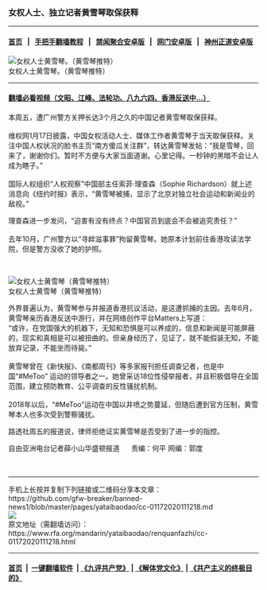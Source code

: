 ### 女权人士、独立记者黄雪琴取保获释
------------------------

#### [首页](https://github.com/gfw-breaker/banned-news1/blob/master/README.md) &nbsp;&nbsp;|&nbsp;&nbsp; [手把手翻墙教程](https://github.com/gfw-breaker/guides/wiki) &nbsp;&nbsp;|&nbsp;&nbsp; [禁闻聚合安卓版](https://github.com/gfw-breaker/bn-android) &nbsp;&nbsp;|&nbsp;&nbsp; [网门安卓版](https://github.com/oGate2/oGate) &nbsp;&nbsp;|&nbsp;&nbsp; [神州正道安卓版](https://github.com/SzzdOgate/update) 



<div id="headerimg">
 <img alt="女权人士黄雪琴。（黄雪琴推特）" src="https://www.rfa.org/mandarin/yataibaodao/renquanfazhi/gf1-10252019084141.html/EHtjka1UEAAT2sv.jpg/@@images/5377a460-1e5c-4bdc-a12e-fbdce93dd365.jpeg" title="女权人士黄雪琴。（黄雪琴推特）"/>
 <div id="headerimgcontents">
  <div id="headerimgcaption">
   <span>
    女权人士黄雪琴。（黄雪琴推特）
   </span>
   <!-- zoomattribute -->
  </div>
  <!-- headerimgcaption -->
 </div>
 <!-- headerimagecontents -->
</div>

<hr/>


#### [翻墙必看视频（文昭、江峰、法轮功、八九六四、香港反送中...）](http://167.172.214.107/home.html)

<div id="storytext">
 <div>
  <div class="slot_header">
  </div>
 </div>
 <p>
  本周五，遭广州警方关押长达3个月之久的中国记者黄雪琴取保获释。
  <br/>
  <br/>
  维权网1月17日披露，中国女权活动人士、媒体工作者黄雪琴于当天取保获释。关注中国人权状况的脸书主页“南方傻瓜关注群”，转达黄雪琴发帖：“我是雪琴，回来了，谢谢你们。暂时不方便与大家当面道谢。心里记得。一秒钟的黑暗不会让人成为瞎子。”
  <br/>
  <br/>
  国际人权组织“人权观察”中国部主任索菲·理查森（Sophie Richardson）就上述消息向《纽约时报》表示，“黄雪琴被捕，显示了北京对独立社会运动和新闻业的敌视。”
 </p>
 <p>
 </p>
 <p>
 </p>
 <p>
  理查森进一步发问，“迫害有没有终点？中国官员到底会不会被追究责任？”
  <br/>
  <br/>
  去年10月，广州警方以“寻衅滋事罪”拘留黄雪琴。她原本计划前往香港攻读法学院，但是警方没收了她的护照。
 </p>
 <p>
  <br/>
  <div class="image-inline captioned" style="width:1050px;">
   <div style="width:1050px;">
    <img alt="女权人士黄雪琴（黄雪琴推特）" src="https://www.rfa.org/mandarin/yataibaodao/renquanfazhi/cc-01172020111218.html/24china-activist1-master1050.jpg" title="女权人士黄雪琴（黄雪琴推特）"/>
   </div>
   <div class="image-caption">
    <span style="width:1050px;">
     女权人士黄雪琴（黄雪琴推特）
    </span>
    <span class="copyright">
    </span>
   </div>
  </div>
 </p>
 <p>
  外界普遍认为，黄雪琴参与并报道香港抗议活动，是这遭抓捕的主因。去年6月，黄雪琴亲历香港反送中游行，并在网络创作平台Matters上写道：
  <br/>
  “或许，在党国强大的机器下，无知和恐惧是可以养成的，信息和新闻是可能屏蔽的，现实和真相是可以被扭曲的。但亲身经历了，见证了，就不能假装无知，不能放弃记录，不能坐而待毙。”
  <br/>
  <br/>
  黄雪琴曾在《新快报》、《南都周刊》等多家报刊担任调查记者，也是中国“#MeToo” 运动的领导者之一。她曾采访18位性侵举报者，并且积极倡导在全国范围，建立预防教育、公平调查的反性骚扰机制。
  <br/>
  <br/>
  2018年以后，“#MeToo”运动在中国以井喷之势蔓延，但随后遭到官方压制，黄雪琴本人也多次受到警察骚扰。
 </p>
 <p>
  路透社周五的报道说，律师拒绝证实黄雪琴是否受到了进一步的指控。
 </p>
 <p>
  自由亚洲电台记者薛小山华盛顿报道      责编：何平 网编：郭度
  <br/>
  <br/>
  <br/>
 </p>
 <p>
 </p>
 <p>
 </p>
 <div>
 </div>
 <div>
 </div>
</div>

<hr/>
手机上长按并复制下列链接或二维码分享本文章：<br/>
https://github.com/gfw-breaker/banned-news1/blob/master/pages/yataibaodao/cc-01172020111218.md <br/>
<a href='https://github.com/gfw-breaker/banned-news1/blob/master/pages/yataibaodao/cc-01172020111218.md'><img src='https://github.com/gfw-breaker/banned-news1/blob/master/pages/yataibaodao/cc-01172020111218.md.png'/></a> <br/>
原文地址（需翻墙访问）：https://www.rfa.org/mandarin/yataibaodao/renquanfazhi/cc-01172020111218.html


------------------------
#### [首页](https://github.com/gfw-breaker/banned-news1/blob/master/README.md) &nbsp;|&nbsp; [一键翻墙软件](https://github.com/gfw-breaker/nogfw/blob/master/README.md) &nbsp;| [《九评共产党》](https://github.com/gfw-breaker/9ping.md/blob/master/README.md#九评之一评共产党是什么) | [《解体党文化》](https://github.com/gfw-breaker/jtdwh.md/blob/master/README.md) | [《共产主义的终极目的》](https://github.com/gfw-breaker/gczydzjmd.md/blob/master/README.md)


<img src='http://gfw-breaker.win/banned-news/pages/yataibaodao/cc-01172020111218.md' width='0px' height='0px'/>